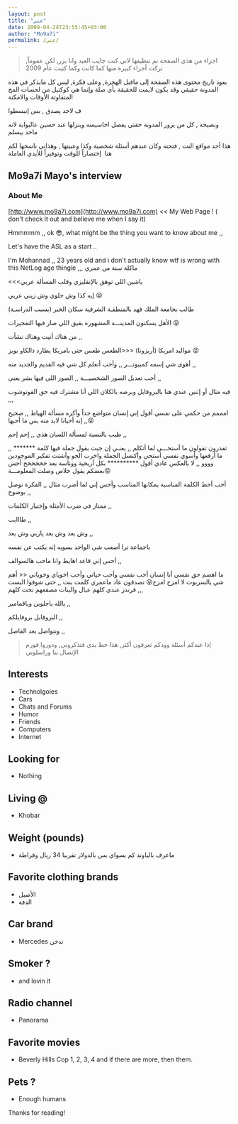 ```yaml
---
layout: post
title: "عني"
date: 2009-04-24T23:55:45+03:00
author: "Mo9a7i"
permalink: /عني/
---
```



> اجزاء من هذي الصفحة تم تنظيفها لاني كنت جايب العيد وانا بزر, لكن عموماً, تركت أجزاء كبيرة منها كما كانت وكما كتبت عام 2009

يعود تاريخ محتوى هذه الصفحة إلى ماقبل الهجرة, وعلى فكرة, ليس كل مايذكر في هذه المدونة حقيقي وقد يكون لايمت للحقيقة بأي صلة وإنما هي كوكتيل من لحسات المخ المتفاوتة الأوقات والامكنة

ف لاحد يصدق , بس إنبسطوا

ونصيحة , كل من يزور المدونة حقتي يفصل احاسيسه وينزلها عند حسين عالبوابة لانه ماحد بيسلم

هذا أحد مواقع النت , فتحته وكان عندهم أسئلة شخصية وكذا وعبيتها , وهذاني ناسخها لكم هنا  إختصاراً للوقت وتوفيراً للأيدي العاملة

## Mo9a7i Mayo's interview
### About Me

[http://www.mo9a7i.com](http://www.mo9a7i.com) << My Web Page ! ( don't check it out and believe me when I say it)



Hmmmmm ,, ok 😎, what might be the thing you want to know about me ,,
 


Let's have the ASL as a start ..



I'm Mohannad ,, 23 years old and i don't actually know wtf is wrong with this NetLog age thingie ,,, ماكلة سنة من عمري



<<<ياشين اللي توهق بالإنقليزي وقلب المسألة عربي


إيه كذا وش حلوي وش زيني عربي 😝

طالب بجامعة الملك فهد بالمنطقـة الشرقية سكان الخبر (بسبب الدراسـة)


الأهل يسكنون المدينـــة المشهورة بقيق اللي صار فيها التفجيرات 😝



من هناك أتيت وهناك نشأت ,,



مواليد امريكا (أريزونا) <<<الطعس طعس حتى بامريكا يطارد ذالكاو بويز 😝



أهوى شي إسمه كمبيوتـــر ,, وأحب أتعلم كل شي فيه القديم والجديد منه ,,



أحب تعديل الصور الشخصيـــة ,, الصور اللي فيها بشر يعني ,,



فيه مثال أو إثنين عندي هنا بالبروفايل وبرضه بالكلان اللي أنا مشترك فيه حق الفوتوشوب ,,,



امممم من حكمي على نفسي أقول إني إنسان متواضع جداً وأكره مسألة الهياط ,, صحيح إنه أحيانا لابد منه بس ما أحبها ,,😝
  


طيب بالنسبة لمسألة اللسان هذي ,, إحم إحم ,,



تقدرون تقولون ما أستحـــي لما أتكلم ,, يعنـي إن جيت بقول جملة فيها كلمة ******* ,, ما أرقعها وأسوي نفسي أستحي وأكنسل الجملة واخرب الجو وأشتت تفكير الموجودين وووو ,, لا بالعكس عادي أقول ********** بكل أريحية ووناسة بعد خخخخخخ أحس بعضكم يقول خلاص وصلت المعلومـــة😝



أحب أحط الكلمة المناسبة بمكانها المناسب وأحس إني لما أضرب مثال ,, الفكرة توصل بوضوح ,,



ممتاز في ضرب الأمثلة وإختيار الكلمات ,,



طااايب ,,



وش بعد وش بعد ياربي وش بعد ,,




ياجماعة ترا أصعب شي الواحد يسويه إنه يكتب عن نفسه



أحس إني قاعد اهايط وانا ماحب هالسوالف ,,



ما اهضم حق نفسي أنا إنسان أحب نفسي وأحب حياتي وأحب اخوياي وخوياتي << أهم شي يالسربوت لا امزح امزح😝 تصدقون عاد ماعمري كلمت بنت ,, حتى شوفوا البست فرندز عندي كلهم عيال والبنات مصقعهم تحت كلهم ,,,



يالله ياحلوين وياقمامير ,,



البروفايل بروفايلكم ,,



ونتواصل بعد الفاصل ,,



> إذا عندكم أسئلة وودكم تعرفون أكثر, هذا خط يدي فتذكروني, ودوروا فورم الإتصال بنا وراسلوني

## Interests
- Technolgoies
- Cars
- Chats and Forums
- Humor
- Friends
- Computers
- Internet

## Looking for
- Nothing

## Living @
- Khobar

## Weight (pounds)
- ماعرف بالباوند كم يسواي بس بالدولار تقريبا 34 ريال وفراطة

## Favorite clothing brands
- الأصيل
- الدفة

## Car brand
- Mercedes تدخن

## Smoker ?
- and lovin it

## Radio channel
- Panorama

## Favorite movies
- Beverly Hills Cop 1, 2, 3, 4 and if there are more, then them.

## Pets ?
- Enough humans

Thanks for reading!
